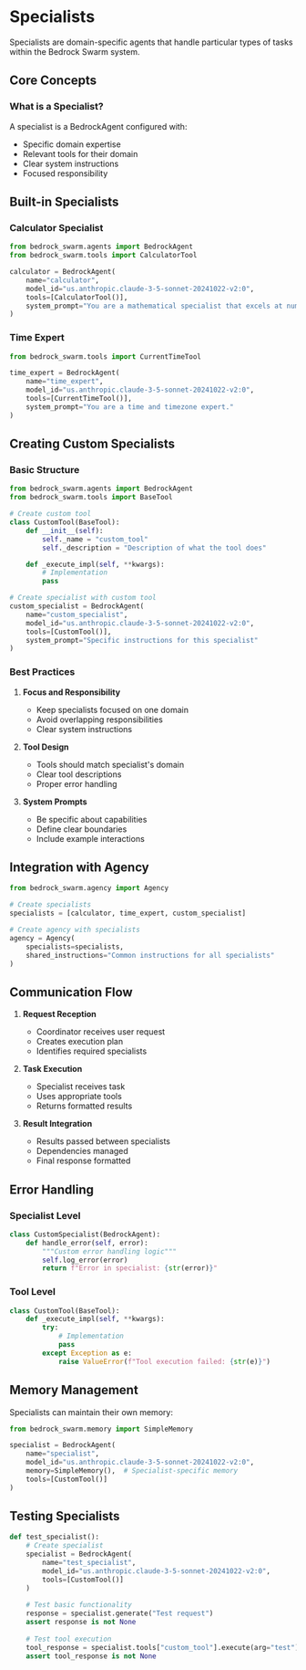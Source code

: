 # Specialists

Specialists are domain-specific agents that handle particular types of tasks within the Bedrock Swarm system.

## Core Concepts

### What is a Specialist?

A specialist is a BedrockAgent configured with:
- Specific domain expertise
- Relevant tools for their domain
- Clear system instructions
- Focused responsibility

## Built-in Specialists

### Calculator Specialist

```python
from bedrock_swarm.agents import BedrockAgent
from bedrock_swarm.tools import CalculatorTool

calculator = BedrockAgent(
    name="calculator",
    model_id="us.anthropic.claude-3-5-sonnet-20241022-v2:0",
    tools=[CalculatorTool()],
    system_prompt="You are a mathematical specialist that excels at numerical calculations."
)
```

### Time Expert

```python
from bedrock_swarm.tools import CurrentTimeTool

time_expert = BedrockAgent(
    name="time_expert",
    model_id="us.anthropic.claude-3-5-sonnet-20241022-v2:0",
    tools=[CurrentTimeTool()],
    system_prompt="You are a time and timezone expert."
)
```

## Creating Custom Specialists

### Basic Structure

```python
from bedrock_swarm.agents import BedrockAgent
from bedrock_swarm.tools import BaseTool

# Create custom tool
class CustomTool(BaseTool):
    def __init__(self):
        self._name = "custom_tool"
        self._description = "Description of what the tool does"

    def _execute_impl(self, **kwargs):
        # Implementation
        pass

# Create specialist with custom tool
custom_specialist = BedrockAgent(
    name="custom_specialist",
    model_id="us.anthropic.claude-3-5-sonnet-20241022-v2:0",
    tools=[CustomTool()],
    system_prompt="Specific instructions for this specialist"
)
```

### Best Practices

1. **Focus and Responsibility**
   - Keep specialists focused on one domain
   - Avoid overlapping responsibilities
   - Clear system instructions

2. **Tool Design**
   - Tools should match specialist's domain
   - Clear tool descriptions
   - Proper error handling

3. **System Prompts**
   - Be specific about capabilities
   - Define clear boundaries
   - Include example interactions

## Integration with Agency

```python
from bedrock_swarm.agency import Agency

# Create specialists
specialists = [calculator, time_expert, custom_specialist]

# Create agency with specialists
agency = Agency(
    specialists=specialists,
    shared_instructions="Common instructions for all specialists"
)
```

## Communication Flow

1. **Request Reception**
   - Coordinator receives user request
   - Creates execution plan
   - Identifies required specialists

2. **Task Execution**
   - Specialist receives task
   - Uses appropriate tools
   - Returns formatted results

3. **Result Integration**
   - Results passed between specialists
   - Dependencies managed
   - Final response formatted

## Error Handling

### Specialist Level

```python
class CustomSpecialist(BedrockAgent):
    def handle_error(self, error):
        """Custom error handling logic"""
        self.log_error(error)
        return f"Error in specialist: {str(error)}"
```

### Tool Level

```python
class CustomTool(BaseTool):
    def _execute_impl(self, **kwargs):
        try:
            # Implementation
            pass
        except Exception as e:
            raise ValueError(f"Tool execution failed: {str(e)}")
```

## Memory Management

Specialists can maintain their own memory:

```python
from bedrock_swarm.memory import SimpleMemory

specialist = BedrockAgent(
    name="specialist",
    model_id="us.anthropic.claude-3-5-sonnet-20241022-v2:0",
    memory=SimpleMemory(),  # Specialist-specific memory
    tools=[CustomTool()]
)
```

## Testing Specialists

```python
def test_specialist():
    # Create specialist
    specialist = BedrockAgent(
        name="test_specialist",
        model_id="us.anthropic.claude-3-5-sonnet-20241022-v2:0",
        tools=[CustomTool()]
    )
    
    # Test basic functionality
    response = specialist.generate("Test request")
    assert response is not None
    
    # Test tool execution
    tool_response = specialist.tools["custom_tool"].execute(arg="test")
    assert tool_response is not None
``` 